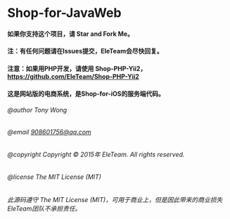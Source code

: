 # Shop-for-JavaWeb

#### 如果你支持这个项目，请 Star and Fork Me。

#### 注：有任何问题请在Issues提交，EleTeam会尽快回复。

#### 注意：如果用PHP开发，请使用 Shop-PHP-Yii2，    https://github.com/EleTeam/Shop-PHP-Yii2

#### 这是网站版的电商系统，是Shop-for-iOS的服务端代码。

###### @author Tony Wong
###### @email 908601756@qq.com
###### @copyright Copyright © 2015年 EleTeam. All rights reserved.
###### @license The MIT License (MIT)

###### 此源码遵守 The MIT License (MIT)，可用于商业上，但是因此带来的商业损失EleTeam团队不承担责任。
